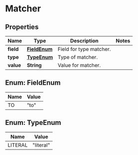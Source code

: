 # Matcher

## Properties
Name | Type | Description | Notes
------------ | ------------- | ------------- | -------------
**field** | [**FieldEnum**](#FieldEnum) | Field for type matcher. | 
**type** | [**TypeEnum**](#TypeEnum) | Type of matcher. | 
**value** | **String** | Value for matcher. | 

<a name="FieldEnum"></a>
## Enum: FieldEnum
Name | Value
---- | -----
TO | &quot;to&quot;

<a name="TypeEnum"></a>
## Enum: TypeEnum
Name | Value
---- | -----
LITERAL | &quot;literal&quot;
